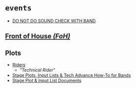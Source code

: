 # `events`


  - [DO NOT DO SOUND CHECK WITH BAND](https://youtu.be/_eFZxi53Q6s?t=1672)



## [Front of House _(FoH)_](https://www.youtube.com/watch?v=qqj_aEx3tI4)


## Plots

  - [Riders](https://en.wikipedia.org/wiki/Rider_(theater))
    - _"Technical Rider"_
  - [Stage Plots, Input Lists & Tech Advance How-To for Bands](https://www.youtube.com/watch?v=0LhH3AUl5Rs)
  - [Stage Plot & Input List Documents](https://www.youtube.com/watch?v=txOoZ-ycsCs)


